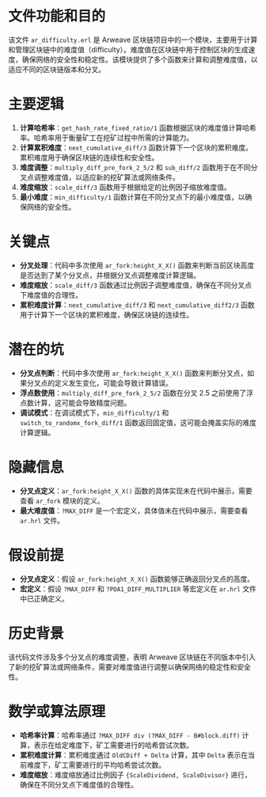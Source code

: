 # 文件功能和目的
该文件 `ar_difficulty.erl` 是 Arweave 区块链项目中的一个模块，主要用于计算和管理区块链中的难度值（difficulty）。难度值在区块链中用于控制区块的生成速度，确保网络的安全性和稳定性。该模块提供了多个函数来计算和调整难度值，以适应不同的区块链版本和分叉。

# 主要逻辑
1. **计算哈希率**：`get_hash_rate_fixed_ratio/1` 函数根据区块的难度值计算哈希率。哈希率用于衡量矿工在挖矿过程中所需的计算能力。
2. **计算累积难度**：`next_cumulative_diff/3` 函数计算下一个区块的累积难度。累积难度用于确保区块链的连续性和安全性。
3. **难度调整**：`multiply_diff_pre_fork_2_5/2` 和 `sub_diff/2` 函数用于在不同分叉点调整难度值，以适应新的挖矿算法或网络条件。
4. **难度缩放**：`scale_diff/3` 函数用于根据给定的比例因子缩放难度值。
5. **最小难度**：`min_difficulty/1` 函数计算在不同分叉点下的最小难度值，以确保网络的安全性。

# 关键点
- **分叉处理**：代码中多次使用 `ar_fork:height_X_X()` 函数来判断当前区块高度是否达到了某个分叉点，并根据分叉点调整难度计算逻辑。
- **难度缩放**：`scale_diff/3` 函数通过比例因子调整难度值，确保在不同分叉点下难度值的合理性。
- **累积难度计算**：`next_cumulative_diff/3` 和 `next_cumulative_diff2/3` 函数用于计算下一个区块的累积难度，确保区块链的连续性。

# 潜在的坑
- **分叉点判断**：代码中多次使用 `ar_fork:height_X_X()` 函数来判断分叉点，如果分叉点的定义发生变化，可能会导致计算错误。
- **浮点数使用**：`multiply_diff_pre_fork_2_5/2` 函数在分叉 2.5 之前使用了浮点数计算，这可能会导致精度问题。
- **调试模式**：在调试模式下，`min_difficulty/1` 和 `switch_to_randomx_fork_diff/1` 函数返回固定值，这可能会掩盖实际的难度计算逻辑。

# 隐藏信息
- **分叉点定义**：`ar_fork:height_X_X()` 函数的具体实现未在代码中展示，需要查看 `ar_fork` 模块的定义。
- **最大难度值**：`?MAX_DIFF` 是一个宏定义，具体值未在代码中展示，需要查看 `ar.hrl` 文件。

# 假设前提
- **分叉点定义**：假设 `ar_fork:height_X_X()` 函数能够正确返回分叉点的高度。
- **宏定义**：假设 `?MAX_DIFF` 和 `?POA1_DIFF_MULTIPLIER` 等宏定义在 `ar.hrl` 文件中已正确定义。

# 历史背景
该代码文件涉及多个分叉点的难度调整，表明 Arweave 区块链在不同版本中引入了新的挖矿算法或网络条件，需要对难度值进行调整以确保网络的稳定性和安全性。

# 数学或算法原理
- **哈希率计算**：哈希率通过 `?MAX_DIFF div (?MAX_DIFF - B#block.diff)` 计算，表示在给定难度下，矿工需要进行的哈希尝试次数。
- **累积难度计算**：累积难度通过 `OldCDiff + Delta` 计算，其中 `Delta` 表示在当前难度下，矿工需要进行的平均哈希尝试次数。
- **难度缩放**：难度缩放通过比例因子 `{ScaleDividend, ScaleDivisor}` 进行，确保在不同分叉点下难度值的合理性。
